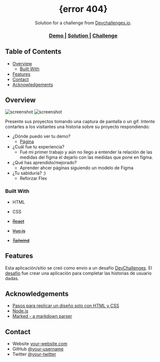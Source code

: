 <!-- Please update value in the {}  -->

<h1 align="center">{error 404}</h1>

<div align="center">
   Solution for a challenge from  <a href="http://devchallenges.io" target="_blank">Devchallenges.io</a>.
</div>

<div align="center">
  <h3>
    <a href="https://oswaldodomingo.com/portafolio/404page/">
      Demo
    </a>
    <span> | </span>
    <a href="https://oswaldodomingo.com/portafolio/404page/">
      Solution
    </a>
    <span> | </span>
    <a href="https://devchallenges.io/challenges/wBunSb7FPrIepJZAg0sY">
      Challenge
    </a>
  </h3>
</div>

<!-- TABLE OF CONTENTS -->

## Table of Contents

- [Overview](#overview)
  - [Built With](#built-with)
- [Features](#features)
- [Contact](#contact)
- [Acknowledgements](#acknowledgements)

<!-- OVERVIEW -->

## Overview

![screenshot](https://oswaldodomingo.com/portafolio/404page/page.png)
![screenshot](https://oswaldodomingo.com/portafolio/404page/pageMovil.png)


Presente sus proyectos tomando una captura de pantalla o un gif. Intente contarles a los visitantes una historia sobre su proyecto respondiendo:

- ¿Dónde puedo ver tu demo?
  - [Página](https://oswaldodomingo.com/portafolio/404page/ 'Página')
- ¿Cuál fue tu experiencia?
  - Fué mi primer trabajo y aún no llego a entender la relación de las medidas del figma el dejarlo con las medidas que pone en figma. 
- ¿Qué has aprendido/mejorado?
  - Aprender ahcer páginas siguiendo un modelo de Figma
- ¿Tu sabiduría? :)
  - Reforzar Flex

### Built With

<!-- Esta sección debe enumerar los principales marcos que utilizó para construir su proyecto. Aquí están algunos ejemplos.-->
- HTML
- CSS

- ~~[React](https://reactjs.org/)~~
- ~~[Vue.js](https://vuejs.org/)~~
- ~~[Tailwind](https://tailwindcss.com/)~~

## Features

<!-- Enumere las características de su aplicación o siga la plantilla. No compartas el archivo figma aquí :) -->

Esta aplicación/sitio se creó como envío a un desafío [DevChallenges](https://devchallenges.io/challenges). El [desafío](https://devchallenges.io/challenges/wBunSb7FPrIepJZAg0sY) fue crear una aplicación para completar las historias de usuario dadas.


## Acknowledgements

<!-- Esta sección debe enumerar cualquier artículo o complemento/complemento que lo ayude a completar el proyecto. Esto es opcional pero te ayudará en el futuro. Por ejemplo -->

- [Pasos para replicar un diseño solo con HTML y CSS](https://devchallenges-blogs.web.app/how-to-replicate-design/)
- [Node.js](https://nodejs.org/)
- [Marked - a markdown parser](https://github.com/chjj/marked)

## Contact

- Website [your-website.com](https://{your-web-site-link})
- GitHub [@your-username](https://{github.com/your-usermame})
- Twitter [@your-twitter](https://{twitter.com/your-username})
